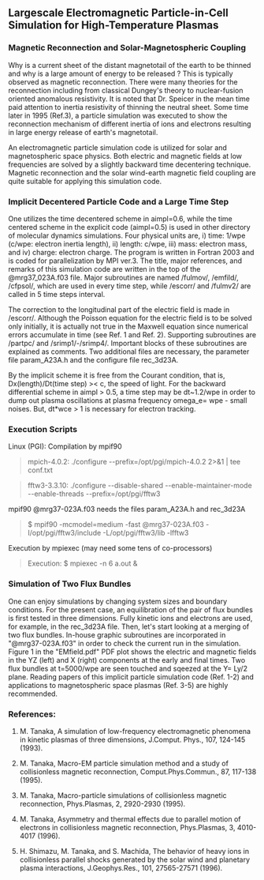 ## Largescale Electromagnetic Particle-in-Cell Simulation for High-Temperature Plasmas ## 

### Magnetic Reconnection and Solar-Magnetospheric Coupling ###

Why is a current sheet of the distant magnetotail of the earth to be thinned and why is a large amount of energy to be released ?  This is typically observed as magnetic reconnection. There were many theories for the reconnection including from classical Dungey's theory to nuclear-fusion oriented anomalous resistivity. It is noted that Dr. Speicer in the mean time paid attention to inertia resistivity of thinning the neutral sheet. Some time later in 1995 (Ref.3), a particle simulation was executed to show the reconnection mechanism of different inertia of ions and electrons resulting in large energy release of earth's magnetotail.

An electromagnetic particle simulation code is utilized for solar and magnetospheric space physics. Both electric and magnetic fields at low frequencies are solved by a slightly backward time decentering technique. Magnetic reconnection and the solar wind-earth magnetic field coupling are quite suitable for applying this simulation code.


### Implicit Decentered Particle Code and a Large Time Step ###

One utilizes the time decentered scheme in aimpl=0.6, while the time centered scheme in the explicit code (aimpl=0.5) is used in other directory of molecular dynamics simulations. Four physical units are, i) time: 1/wpe (c/wpe: electron inertia length), ii) length: c/wpe, iii) mass: electron mass, and iv) charge: electron charge. The program is written in Fortran 2003 and is coded for parallelization by MPI ver.3.
The title, major references, and remarks of this simulation code are written in the top of the @mrg37_023A.f03 file.
Major subroutines are named /fulmov/, /emfild/, /cfpsol/, which are used in every time step, while /escorr/ and /fulmv2/
are called in 5 time steps interval. 

The correction to the longitudinal part of the electric field is made in /escorr/. Although 
the Poisson equation for the electric field is to be solved only initially, it is actually 
not true in the Maxwell equation since numerical errors accumulate in time (see Ref. 1 and Ref. 2).
Supporting subroutines are /partpc/ and /srimp1/-/srimp4/. 
Important blocks of these subroutines are explained as comments.
Two additional files are necessary, the parameter file param_A23A.h and the configure file rec_3d23A.

By the implicit scheme it is free from the Courant condition, that is, Dx(length)/Dt(time step) >< c, the speed of light. For the backward differential scheme in aimpl > 0.5, a time step may be dt~1.2/wpe in order to dump out plasma oscillations at plasma frequency omega_e= wpe - small noises. But, dt*wce > 1 is necessary for electron tracking.


### Execution Scripts ###

Linux (PGI): Compilation by mpif90

 > mpich-4.0.2: ./configure --prefix=/opt/pgi/mpich-4.0.2 2>&1 | tee conf.txt

 > fftw3-3.3.10: ./configure --disable-shared --enable-maintainer-mode --enable-threads --prefix=/opt/pgi/fftw3

mpif90 @mrg37-023A.f03 needs the files param_A23A.h and rec_3d23A

 > $ mpif90 -mcmodel=medium -fast @mrg37-023A.f03 -I/opt/pgi/fftw3/include -L/opt/pgi/fftw3/lib -lfftw3

Execution by mpiexec (may need some tens of co-processors)

 > Execution: $ mpiexec -n 6 a.out &


### Simulation of Two Flux Bundles

One can enjoy simulations by changing system sizes and boundary conditions. For the present case, an equilibration of the pair of flux bundles is first tested in three dimensions. Fully kinetic ions and electrons are used, for example, in the rec_3d23A file. Then, let's start looking at a merging of two flux bundles. 
In-house graphic subroutines are incorporated in "@mrg37-023A.f03" in order to check the current run in the simulation. Figure 1 in the "EMfield.pdf" PDF plot shows the electric and magnetic fields in the YZ (left) and X (right) components at the early and final times. Two flux bundles at t=5000/wpe are seen touched and sqeezed at the Y= Ly/2 plane. Reading papers of this implicit particle simulation code (Ref. 1-2) and applications to magnetospheric space plasmas (Ref. 3-5) are highly recommended.


### References: ###

1. M. Tanaka, A simulation of low-frequency electromagnetic phenomena in kinetic plasmas of three dimensions, J.Comput. Phys., 107, 124-145 (1993).

2. M. Tanaka, Macro-EM particle simulation method and a study of collisionless magnetic reconnection, Comput.Phys.Commun., 87, 117-138 (1995).

3. M. Tanaka, Macro-particle simulations of collisionless magnetic reconnection, Phys.Plasmas, 2, 2920-2930 (1995).

4. M. Tanaka, Asymmetry and thermal effects due to parallel motion of electrons in collisionless magnetic reconnection, Phys.Plasmas, 3, 4010-4017 (1996). 

5. H. Shimazu, M. Tanaka, and S. Machida, The behavior of heavy ions in collisionless parallel shocks generated by the solar wind and planetary plasma interactions, J.Geophys.Res., 101, 27565-27571 (1996).


